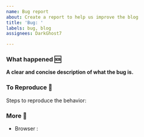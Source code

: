 ```yaml
---
name: Bug report
about: Create a report to help us improve the blog
title: 'Bug: '
labels: bug, blog
assignees: DarkGhost7

---
```


### What happened 🆘
**A clear and concise description of what the bug is.**

### To Reproduce 🔂
Steps to reproduce the behavior:

### More 🔎
- Browser : 